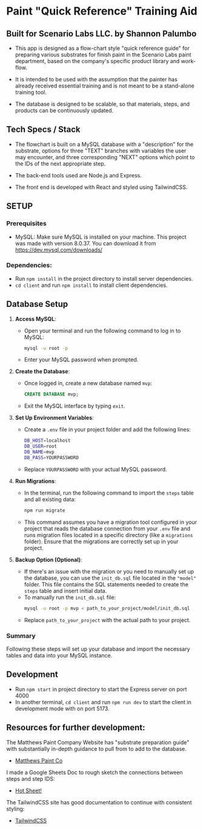 # Paint "Quick Reference" Training Aid
## Built for Scenario Labs LLC. by Shannon Palumbo

- This app is designed as a flow-chart style "quick reference guide" for preparing various substrates for finish paint in the Scenario Labs paint department, based on the company's specific product library and work-flow. 

- It is intended to be used with the assumption that the painter has already received essential training and is not meant to be a stand-alone training tool. 

- The database is designed to be scalable, so that materials, steps, and products can be continuously updated. 

## Tech Specs / Stack 

- The flowchart is built on a MySQL database with a "description" for the substrate, options for three "TEXT" branches with variables the user may encounter, and three corresponding "NEXT" options which point to the IDs of the next appropriate step.

 - The back-end tools used are Node.js and Express.

 - The front end is developed with React and styled using TailwindCSS.


## SETUP

### Prerequisites
- MySQL: Make sure MySQL is installed on your machine. This project was made with version 8.0.37. You can download it from https://dev.mysql.com/downloads/ 




### Dependencies:

- Run `npm install` in the project directory to install server dependencies. 
- `cd client` and run `npm install` to install client dependencies.

## Database Setup

1. **Access MySQL**:
   - Open your terminal and run the following command to log in to MySQL:
     ```bash
     mysql -u root -p
     ```
   - Enter your MySQL password when prompted.

2. **Create the Database**:
   - Once logged in, create a new database named `mvp`:
     ```sql
     CREATE DATABASE mvp;
     ```
   - Exit the MySQL interface by typing `exit`.

3. **Set Up Environment Variables**:
   - Create a `.env` file in your project folder and add the following lines:
     ```bash
     DB_HOST=localhost
     DB_USER=root
     DB_NAME=mvp
     DB_PASS=YOURPASSWORD
     ```
   - Replace `YOURPASSWORD` with your actual MySQL password.

4. **Run Migrations**:
   - In the terminal, run the following command to import the `steps` table and all existing data:
     ```bash
     npm run migrate
     ```
   - This command assumes you have a migration tool configured in your project that reads the database connection from your `.env` file and runs migration files located in a specific directory (like a `migrations` folder). Ensure that the migrations are correctly set up in your project.

5. **Backup Option (Optional)**:
   - If there's an issue with the migration or you need to manually set up the database, you can use the `init_db.sql` file located in the `"model"` folder. This file contains the SQL statements needed to create the `steps` table and insert initial data.
   - To manually run the `init_db.sql` file:
     ```bash
     mysql -u root -p mvp < path_to_your_project/model/init_db.sql
     ```
   - Replace `path_to_your_project` with the actual path to your project.

### Summary

Following these steps will set up your database and import the necessary tables and data into your MySQL instance.


<!-- ### Database

- Access your MySQL interface by running `mysql -u root -p` in your terminal. 

- Create a `.env` file to your project folder. The name of the database is `mvp` 

```bash
  DB_HOST=localhost
  DB_USER=root
  DB_NAME=mvp
  DB_PASS=YOURPASSWORD
```

- run `npm migrate` which will import the table called `steps` and all of the currently existing data. 

- The `"model"` folder contains an `init_db.sql` file which contains the information for the table as well as in insert statement in case it's needed as backup or there's a problem importing the database.  -->

## Development

- Run `npm start` in project directory to start the Express server on port 4000
- In another terminal, `cd client` and run `npm run dev` to start the client in development mode with on port 5173. 


## Resources for further development:

The Matthews Paint Company Website has "substrate preparation guide" with substantially in-depth guidance to pull from to add to the database. 

- [Matthews Paint Co](https://docs.matthewspaint.info/substrate-application-guide/)

I made a Google Sheets Doc to rough sketch the connections between steps and step IDS:

- [Hot Sheet!](https://docs.google.com/spreadsheets/d/18qHPxLuslChbhE2-MxCBWIff8pA0psEJTOK509IvZtU/edit?usp=sharing)

The TailwindCSS site has good documentation to continue with consistent styling:
- [TailwindCSS](https://tailwindcss.com/docs/utility-first)






